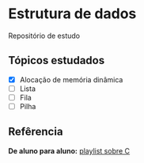 # Estrutura de dados
Repositório de estudo

## Tópicos estudados
- [x] Alocação de memória dinâmica
- [ ] Lista
- [ ] Fila
- [ ] Pilha

## Refêrencia
**De aluno para aluno:**
[playlist sobre C](https://www.youtube.com/watch?v=VnH7OVFj_pA&list=PLa75BYTPDNKZWYypgOFEsX3H2Mg-SzuLW)

